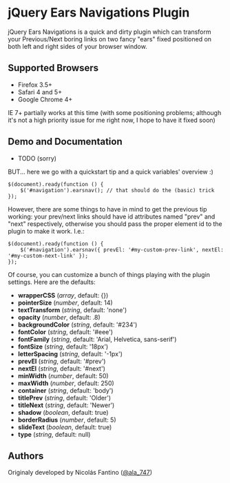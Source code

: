 # jQuery Ears Navigations Plugin

jQuery Ears Navigations is a quick and dirty plugin which can transform your Previous/Next boring links on two fancy "ears" fixed positioned on both left and right sides of your browser window.

## Supported Browsers

- Firefox 3.5+
- Safari 4 and 5+
- Google Chrome 4+

IE 7+ partially works at this time (with some positioning problems; although it's not a high priority issue for me right now, I hope to have it fixed soon)

## Demo and Documentation

- TODO (sorry)

BUT... here we go with a quickstart tip and a quick variables' overview :)

	$(document).ready(function () {
		$('#navigation').earsnav(); // that should do the (basic) trick
	});

However, there are some things to have in mind to get the previous tip working: your prev/next links should have id attributes named "prev" and "next" respectively, otherwise you should pass the proper element id to the plugin to make it work. I.e.:

	$(document).ready(function () {
		$('#navigation').earsnav({ prevEl: '#my-custom-prev-link', nextEl: '#my-custom-next-link' });
	});

Of course, you can customize a bunch of things playing with the plugin settings. Here are the defaults:

- **wrapperCSS** (*array*, default: {})
- **pointerSize** (*number*, default: 14)
- **textTransform** (*string*, default: 'none')
- **opacity** (*number*, default: .8)
- **backgroundColor** (*string*, default: '#234')
- **fontColor** (*string*, default: '#eee')
- **fontFamily** (*string*, default: 'Arial, Helvetica, sans-serif')
- **fontSize** (*string*, default: '18px')
- **letterSpacing** (*string*, default: '-1px')
- **prevEl** (*string*, default: '#prev')
- **nextEl** (*string*, default: '#next')
- **minWidth** (*number*, default: 50)
- **maxWidth** (*number*, default: 250)
- **container** (*string*, default: 'body')
- **titlePrev** (*string*, default: 'Older')
- **titleNext** (*string*, default: 'Newer')
- **shadow** (*boolean*, default: true)
- **borderRadius** (*number*, default: 5)
- **slideText** (*boolean*, default: true)
- **type** (*string*, default: null)


## Authors

Originaly developed by Nicolás Fantino ([@ala_747](http://twitter.com/#!/ala_747/))